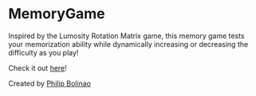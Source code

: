 # MemoryGame

Inspired by the Lumosity Rotation Matrix game, this memory game tests your memorization ability while dynamically increasing or decreasing the difficulty as you play!

Check it out [here](https://memorygame-pdb.web.app/)!

Created by [Philip Bolinao](http://pdbolinao.com/)
